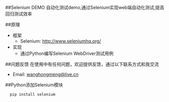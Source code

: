 ##Selenium DEMO
自动化测试demo,通过Selenium实现web端自动化测试,提高回归测试效率

##原理

* 框架
    * Selenium: http://www.seleniumhq.org/
* 实现
    * 通过Python编写Selenium WebDriver测试用例

##问题反馈
在使用中有任何问题，欢迎提供反馈，通过以下联系方式和我交流

* Email: wanghongmeng@live.cn

##Python添加Selenium模块

```javascript
  pip install selenium
```
